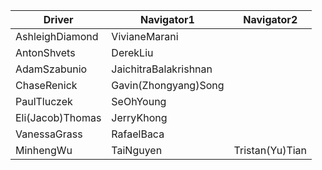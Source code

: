 | Driver | Navigator1 | Navigator2|
|--------|-----------|------------|
|AshleighDiamond|VivianeMarani| |
|AntonShvets|DerekLiu| |
|AdamSzabunio|JaichitraBalakrishnan| |
|ChaseRenick|Gavin(Zhongyang)Song| |
|PaulTluczek|SeOhYoung| |
|Eli(Jacob)Thomas|JerryKhong| |
|VanessaGrass|RafaelBaca| |
|MinhengWu|TaiNguyen|Tristan(Yu)Tian|
